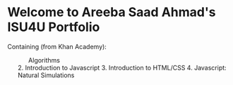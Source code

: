 <h1> Welcome to Areeba Saad Ahmad's ISU4U Portfolio</h1>

Containing (from Khan Academy):
<ul>
  <ol>Algorithms</ol>
2. Introduction to Javascript
3. Introduction to HTML/CSS
4. Javascript: Natural Simulations
